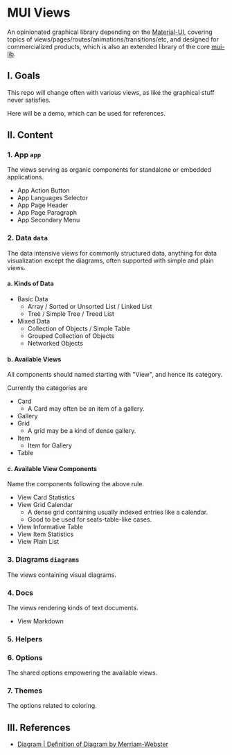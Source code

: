 # MUI Views

<!--
```yaml
date: 2020-01-03T10:01:24+0800
keys:
  - mui-views
titles:
  - MUI Views
depends:
  - https://github.com/mui-lib/mui-lib
location: https://github.com/mui-lib/mui-views
```
-->

An opinionated graphical library
depending on the [Material-UI](https://material-ui.com/),
covering topics of views/pages/routes/animations/transitions/etc,
and designed for commercialized products,
which is also an extended library of the core [mui-lib](https://github.com/mui-lib/mui-lib).


<!-- why/Motivation-->
## I. Goals

This repo will change often with various views,
as like the graphical stuff never satisfies.

Here will be a demo, which can be used for references.

<!-- ## Motivations -->

<!-- what/how -->
## II. Content

### 1. App `app`

The views serving as organic components for standalone or embedded applications.

- App Action Button
- App Languages Selector
- App Page Header
- App Page Paragraph
- App Secondary Menu

### 2. Data `data`

The data intensive views for commonly structured data,
anything for data visualization except the diagrams,
often supported with simple and plain views.

#### a. Kinds of Data

- Basic Data
	- Array / Sorted or Unsorted List / Linked List
	- Tree / Simple Tree / Treed List
- Mixed Data
	- Collection of Objects / Simple Table
	- Grouped Collection of Objects
	- Networked Objects

#### b. Available Views

All components should named starting with "View", and hence its category. 

Currently the categories are

- Card
	- A Card may often be an item of a gallery.
- Gallery
- Grid
	- A grid may be a kind of dense gallery.
- Item
	- Item for Gallery
- Table

#### c. Available View Components

Name the components following the above rule.

- View Card Statistics
- View Grid Calendar
	- A dense grid containing usually indexed entries like a calendar.
	- Good to be used for seats-table-like cases.
- View Informative Table
- View Item Statistics
- View Plain List


### 3. Diagrams `diagrams`

The views containing visual diagrams.

### 4. Docs

The views rendering kinds of text documents.

- View Markdown

### 5. Helpers


### 6. Options

The shared options empowering the available views.

### 7. Themes

The options related to coloring.


## III. References

- [Diagram | Definition of Diagram by Merriam-Webster](https://www.merriam-webster.com/dictionary/diagram)
